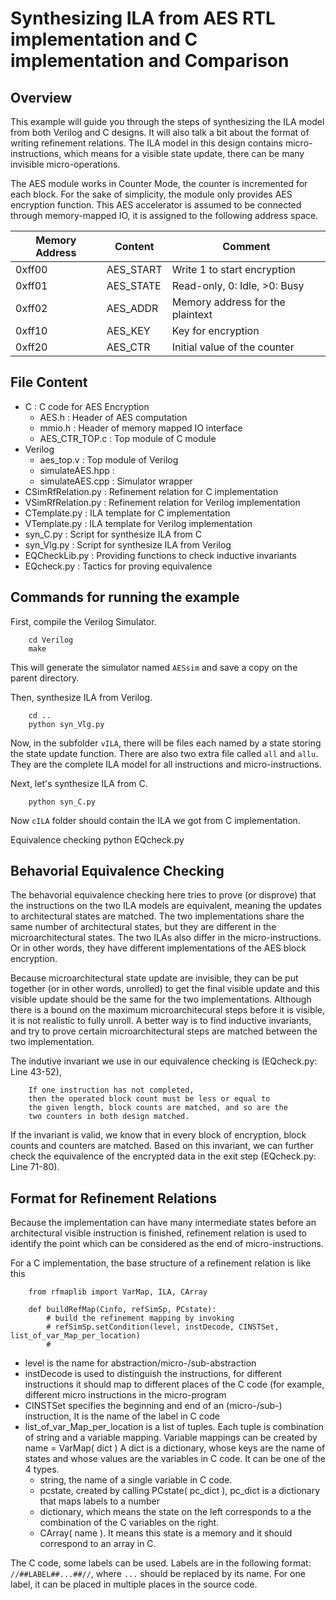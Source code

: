 
Synthesizing ILA from AES RTL implementation and C implementation and Comparison
==================================================================================


Overview
-------------------
This example will guide you through the steps of synthesizing the ILA model from both Verilog
and C designs. It will also talk a bit about the format of writing refinement relations. The
ILA model in this design contains micro-instructions, which means for a visible state update,
there can be many invisible micro-operations.

The AES module works in Counter Mode, the counter is incremented for each block. For the sake of
simplicity, the module only provides AES encryption function. This AES accelerator is assumed to 
be connected through memory-mapped IO, it is assigned to the following address space.


| Memory Address | Content   | Comment                          |
|----------------|-----------|----------------------------------|
| 0xff00         | AES_START | Write 1 to start encryption      |
| 0xff01         | AES_STATE | Read-only, 0: Idle, >0: Busy     |
| 0xff02         | AES_ADDR  | Memory address for the plaintext |
| 0xff10         | AES_KEY   | Key for encryption               |
| 0xff20         | AES_CTR   | Initial value of the counter     |



File Content
-------------------

* C                     : C code for AES Encryption
  * AES.h               : Header of AES computation
  * mmio.h              : Header of memory mapped IO interface 
  * AES_CTR_TOP.c       : Top module of C module
* Verilog
  * aes_top.v           : Top module of Verilog
  * simulateAES.hpp     :
  * simulateAES.cpp     : Simulator wrapper
* CSimRfRelation.py     : Refinement relation for C implementation
* VSimRfRelation.py     : Refinement relation for Verilog implementation
* CTemplate.py          : ILA template for C implementation
* VTemplate.py          : ILA template for Verilog implementation
* syn_C.py              : Script for synthesize ILA from C 
* syn_Vlg.py            : Script for synthesize ILA from Verilog
* EQCheckLib.py         : Providing functions to check inductive invariants
* EQcheck.py            : Tactics for proving equivalence


Commands for running the example
---------------------------------

First, compile the Verilog Simulator.
		
		cd Verilog
		make

This will generate the simulator named `AESsim` and save a copy on the 
parent directory.

Then, synthesize ILA from Verilog.

		cd ..
		python syn_Vlg.py
		
Now, in the subfolder `vILA`, there will be files each named by a state
storing the state update function. There are also two extra file called
`all` and `allu`. They are the complete ILA model for all instructions
and micro-instructions.

Next, let's synthesize ILA from C.

		python syn_C.py

Now `cILA` folder should contain the ILA we got from C implementation.

Equivalence checking
		python EQcheck.py


Behavorial Equivalence Checking
---------------------------------

The behavorial equivalence checking here tries to prove (or disprove)
that the instructions on the two ILA models are equivalent, meaning
the updates to architectural states are matched. The two implementations
share the same number of architectural states, but they are different
in the microarchitectural states. The two ILAs also differ in the 
micro-instructions. Or in other words, they have different implementations
of the AES block encryption.

Because microarchitectural state update are invisible, they can be
put together (or in other words, unrolled) to get the final visible update
and this visible update should be the same for the two implementations.
Although there is a bound on the maximum microarchitecural steps before
it is visible, it is not realistic to fully unroll. A better way is to
find inductive invariants, and try to prove certain microarchitectural 
steps are matched between the two implementation.

The indutive invariant we use in our equivalence checking is (EQcheck.py: Line 43-52),

		If one instruction has not completed,
		then the operated block count must be less or equal to 
		the given length, block counts are matched, and so are the
		two counters in both design matched.

If the invariant is valid, we know that in every block of encryption, block counts and counters are matched. Based on this invariant, we can further check
the equivalence of the encrypted data in the exit step (EQcheck.py: Line 71-80).


Format for Refinement Relations
---------------------------------

Because the implementation can have many intermediate states before
an architectural visible instruction is finished, refinement relation
is used to identify the point which can be considered as the end of
micro-instructions.

For a C implementation, the base structure of a refinement relation is
like this

		from rfmaplib import VarMap, ILA, CArray
	
		def buildRefMap(Cinfo, refSimSp, PCstate):
			# build the refinement mapping by invoking
			# refSimSp.setCondition(level, instDecode, CINSTSet, list_of_var_Map_per_location)
			#
			
 * level is the name for abstraction/micro-/sub-abstraction
 * instDecode is used to distinguish the instructions, for different instructions 
   it should map to different places of the C code (for example, different micro
   instructions in the micro-program
 * CINSTSet specifies the beginning and end of an (micro-/sub-) instruction,
   It is the name of the label in C code
 * list\_of\_var\_Map\_per\_location is a list of tuples. Each tuple is combination
   of string and a variable mapping. Variable mappings can be created by 
		name = VarMap( dict )
   A dict is a dictionary, whose keys are the name of states and whose values are 
   the variables in C code. It can be one of the 4 types. 
     * string, the name of a single variable in C code.
     * pcstate, created by calling PCstate( pc_dict ), pc_dict is a dictionary
       that maps labels to a number
     * dictionary, which means the state on the left corresponds to a the combination
       of the C variables on the right.
     * CArray( name ). It means this state is a memory and it should correspond 
       to an array in C.
		

The C code, some labels can be used. Labels are in the following format: `//##LABEL##...##//`, 
where `...` should be replaced by its name. For one label, it can be placed in multiple places in
the source code.


	
	
	
